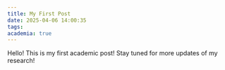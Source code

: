 ```yaml
---
title: My First Post
date: 2025-04-06 14:00:35
tags:
academia: true
---
```

Hello! This is my first academic post!
Stay tuned for more updates of my research!
